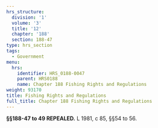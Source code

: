 ```yaml
---
hrs_structure:
  division: '1'
  volume: '3'
  title: '12'
  chapter: '188'
  section: 188-47
type: hrs_section
tags:
  - Government
menu:
  hrs:
    identifier: HRS_0188-0047
    parent: HRS0188
    name: Chapter 188 Fishing Rights and Regulations
weight: 93170
title: Fishing Rights and Regulations
full_title: Chapter 188 Fishing Rights and Regulations
---
```

**§§188-47 to 49 REPEALED.** L 1981, c 85, §§54 to 56.